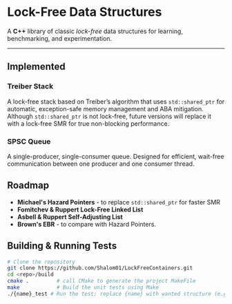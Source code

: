 # Lock-Free Data Structures

A **C++** library of classic *lock-free* data structures for learning, benchmarking, and experimentation.

---

## Implemented

### Treiber Stack
A lock-free stack based on Treiber’s algorithm that uses `std::shared_ptr` for automatic, exception-safe memory management and ABA mitigation. Although `std::shared_ptr` is not lock-free, future versions will replace it with a lock-free SMR for true non-blocking performance.

### SPSC Queue
A single-producer, single-consumer queue. Designed for efficient, wait-free communication between one producer and one consumer thread.

## Roadmap
- **Michael's Hazard Pointers** - to replace `std::shared_ptr` for faster SMR
- **Fomitchev & Ruppert Lock-Free Linked List**
- **Asbell & Ruppert Self-Adjusting List**
- **Brown's EBR** - to compare with Hazard Pointers.

## Building & Running Tests

```bash
# Clone the repository
git clone https://github.com/Shalom01/LockFreeContainers.git
cd <repo>/build
cmake .         # call CMake to generate the project MakeFile
make            # Build the unit tests using Make
./{name}_test # Run the test; replace {name} with wanted structure (e.g., "stack")
